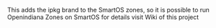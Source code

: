 This adds the ipkg brand to the SmartOS zones, so it is possible to run Openindiana Zones on SmartOS
for details visit Wiki of this project
